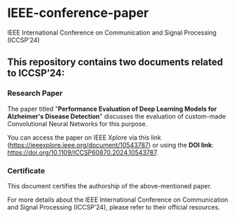 # IEEE-conference-paper
IEEE International Conference on Communication and Signal Processing (ICCSP’24)

## This repository contains two documents related to ICCSP’24:
### Research Paper
The paper titled "**Performance Evaluation of Deep Learning Models for Alzheimer's Disease Detection**" discusses the evaluation of custom-made Convolutional Neural Networks for this purpose.

You can access the paper on IEEE Xplore via this link (https://ieeexplore.ieee.org/document/10543787) or using the **DOI link**: https://doi.org/10.1109/ICCSP60870.2024.10543787.

### Certificate
This document certifies the authorship of the above-mentioned paper.

For more details about the IEEE International Conference on Communication and Signal Processing (ICCSP’24), please refer to their official resources.
